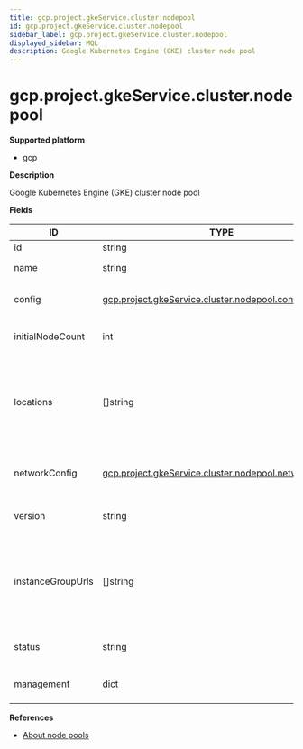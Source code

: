```yaml
---
title: gcp.project.gkeService.cluster.nodepool
id: gcp.project.gkeService.cluster.nodepool
sidebar_label: gcp.project.gkeService.cluster.nodepool
displayed_sidebar: MQL
description: Google Kubernetes Engine (GKE) cluster node pool
---
```


# gcp.project.gkeService.cluster.nodepool

**Supported platform**

- gcp

**Description**

Google Kubernetes Engine (GKE) cluster node pool

**Fields**

| ID                | TYPE                                                                                                              | DESCRIPTION                                                                             |
| ----------------- | ----------------------------------------------------------------------------------------------------------------- | --------------------------------------------------------------------------------------- |
| id                | string                                                                                                            | Internal ID                                                                             |
| name              | string                                                                                                            | The name of the node pool                                                               |
| config            | [gcp.project.gkeService.cluster.nodepool.config](gcp.project.gkeservice.cluster.nodepool.config.md)               | The node configuration of the pool                                                      |
| initialNodeCount  | int                                                                                                               | The initial node count for the pool                                                     |
| locations         | &#91;&#93;string                                                                                                  | The list of Google Compute Engine zones in which the NodePool's nodes should be located |
| networkConfig     | [gcp.project.gkeService.cluster.nodepool.networkConfig](gcp.project.gkeservice.cluster.nodepool.networkconfig.md) | Networking configuration for this node pool                                             |
| version           | string                                                                                                            | The Kubernetes version                                                                  |
| instanceGroupUrls | &#91;&#93;string                                                                                                  | The resource URLs of the managed instance groups associated with this node pool         |
| status            | string                                                                                                            | The current status of this node pool                                                    |
| management        | dict                                                                                                              | Node management configuration                                                           |

**References**

- [About node pools](https://cloud.google.com/kubernetes-engine/docs/concepts/node-pools)
